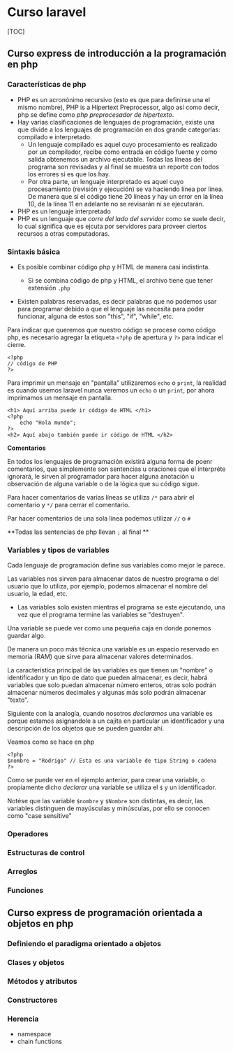 # Curso laravel

[TOC]

## Curso express de introducción a la programación en php

### Características de php

* PHP es un acronónimo recursivo (esto es que para definirse una el mismo nombre), PHP is a Hipertext Preprocessor, algo así como decir, php se define como *php preprocesador de hipertexto*.
* Hay varias clasificaciones de lenguajes de programación, existe una que divide a los lenguajes de programación en dos grande categorías: compilado e interpretado.
  * Un lenguaje compilado es aquel cuyo procesamiento es realizado por un compilador, recibe como entrada en código fuente y como salida obtenemos un archivo ejecutable. Todas las líneas del programa son revisadas y al final se muestra un reporte con todos los errores si es que los hay.
  * Por otra parte, un lenguaje interpretado es aquel cuyo procesamiento (revisión y ejecución) se va haciendo línea por línea. De manera que sí el código tiene 20 líneas y hay un error en la línea 10, de la línea 11 en adelante no se revisarán ni se ejecutarán.
* PHP es un lenguaje interpretado
* PHP es un lenguaje que *corre del lado del servidor* como se suele decir, lo cual significa que  es ejcuta por servidores para proveer ciertos recursos a otras computadoras.

### Sintaxis básica

* Es posible combinar código php y HTML de manera casi indistinta. 
  * Si se combina código de php y HTML, el archivo tiene que tener extensión `.php`

* Existen palabras reservadas, es decir palabras que no podemos usar para programar debido a que el lenguaje las necesita para poder funcionar, alguna de estos son "this", "if", "while", etc.

Para indicar que queremos que nuestro código se procese como código php, es necesario agregar la etiqueta `<?php` de apertura y `?>` para indicar el cierre.

```
<?php
// código de PHP 
?> 
```

Para imprimir un mensaje en "pantalla" utilizaremos `echo` o `print`, la realidad es cuando usemos laravel nunca veremos un `echo` o un `print`, por ahora imprimamos un mensaje en pantalla.

```
<h1> Aquí arriba puede ir código de HTML </h1>
<?php
    echo "Hola mundo";
?>    
<h2> Aquí abajo también puede ir código de HTML </h2>    
```

**Comentarios** 

En todos los lenguajes de programación existirá alguna forma de poenr comentarios, que simplemente son  sentencias u oraciones que el interpréte ignorará, le sirven al programador para hacer alguna anotación u observación de alguna variable o de la lógica que su código sigue.

Para hacer comentarios de varias líneas se utiliza `/*` para abrir el comentario y  `*/` para cerrar el comentario.

Par hacer comentarios de una sola línea podemos utilizar `//` o `#`

**Todas las sentencias de php llevan `;` al final **

### Variables y tipos de variables

Cada lenguaje de programación define sus variables como mejor le parece.

Las variables nos sirven para almacenar datos de nuestro programa o del usuario que lo utiliza, por ejemplo, podemos almacenar el nombre del usuario, la edad, etc.

* Las variables solo existen mientras el programa se este ejecutando, una vez que el programa termine las variables se "destruyen".

Una variable se puede ver como una pequeña caja en donde ponemos guardar algo.

De manera un poco más técnica una variable es un espacio reservado en memoria (RAM) que sirve para almacenar valores determinados.

La característica principal de las variables es que tienen un "nombre" o identificador y un tipo de dato que pueden almacenar, es decir, habrá variables que solo puedan almacenar número enteros, otras solo podrán almacenar números decimales y algunas más solo podrán almacenar "texto".

Siguiente con la analogía, cuando nosotros *declaramos* una variable es porque estamos asignandole a un cajita en particular un identificador y una descripción de los objetos que se pueden guardar ahí.

Veamos como se hace en php

```
<?php
$nombre = "Rodrigo" // Esta es una variable de tipo String o cadena
?>
```

Como se puede ver en el ejemplo anterior,  para crear una variable, o propiamente dicho *declarar* una variable se utiliza el `$` y un identificador.

Notése que las variable `$nombre` y `$Nombre` son distintas, es decir, las variables distinguen de mayúsculas y minúsculas, por ello se conocen como "case sensitive"

### Operadores

### Estructuras de control

### Arreglos

### Funciones

## Curso express de programación orientada a objetos en php

### Definiendo el paradigma orientado a objetos

### Clases y objetos

### Métodos y atributos

### Constructores

### Herencia

* namespace
* chain functions